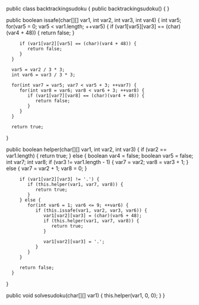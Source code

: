 public class backtrackingsudoku {
   public backtrackingsudoku() {
   }

   public boolean issafe(char[][] var1, int var2, int var3, int var4) {
      int var5;
      for(var5 = 0; var5 < var1.length; ++var5) {
         if (var1[var5][var3] == (char)(var4 + 48)) {
            return false;
         }

         if (var1[var2][var5] == (char)(var4 + 48)) {
            return false;
         }
      }

      var5 = var2 / 3 * 3;
      int var6 = var3 / 3 * 3;

      for(int var7 = var5; var7 < var5 + 3; ++var7) {
         for(int var8 = var6; var8 < var6 + 3; ++var8) {
            if (var1[var7][var8] == (char)(var4 + 48)) {
               return false;
            }
         }
      }

      return true;
   }

   public boolean helper(char[][] var1, int var2, int var3) {
      if (var2 == var1.length) {
         return true;
      } else {
         boolean var4 = false;
         boolean var5 = false;
         int var7;
         int var8;
         if (var3 != var1.length - 1) {
            var7 = var2;
            var8 = var3 + 1;
         } else {
            var7 = var2 + 1;
            var8 = 0;
         }

         if (var1[var2][var3] != '.') {
            if (this.helper(var1, var7, var8)) {
               return true;
            }
         } else {
            for(int var6 = 1; var6 <= 9; ++var6) {
               if (this.issafe(var1, var2, var3, var6)) {
                  var1[var2][var3] = (char)(var6 + 48);
                  if (this.helper(var1, var7, var8)) {
                     return true;
                  }

                  var1[var2][var3] = '.';
               }
            }
         }

         return false;
      }
   }

   public void solvesudoku(char[][] var1) {
      this.helper(var1, 0, 0);
   }
}
